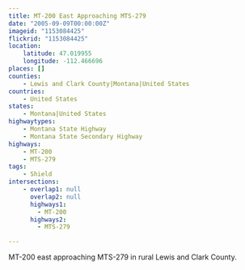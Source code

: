 ```yaml
---
title: MT-200 East Approaching MTS-279
date: "2005-09-09T00:00:00Z"
imageid: "1153084425"
flickrid: "1153084425"
location:
    latitude: 47.019955
    longitude: -112.466696
places: []
counties:
    - Lewis and Clark County|Montana|United States
countries:
    - United States
states:
    - Montana|United States
highwaytypes:
    - Montana State Highway
    - Montana State Secondary Highway
highways:
    - MT-200
    - MTS-279
tags:
    - Shield
intersections:
    - overlap1: null
      overlap2: null
      highways1:
        - MT-200
      highways2:
        - MTS-279

---
```

MT-200 east approaching MTS-279 in rural Lewis and Clark County.